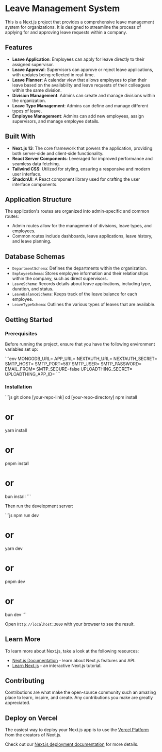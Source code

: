 # Leave Management System

This is a [Next.js](https://nextjs.org/) project that provides a comprehensive leave management system for organizations. It is designed to streamline the process of applying for and approving leave requests within a company.

## Features

- **Leave Application**: Employees can apply for leave directly to their assigned supervisor.
- **Leave Approval**: Supervisors can approve or reject leave applications, with updates being reflected in real-time.
- **Leave Planner**: A calendar view that allows employees to plan their leave based on the availability and leave requests of their colleagues within the same division.
- **Division Management**: Admins can create and manage divisions within the organization.
- **Leave Type Management**: Admins can define and manage different types of leave.
- **Employee Management**: Admins can add new employees, assign supervisors, and manage employee details.

## Built With

- **Next.js 13**: The core framework that powers the application, providing both server-side and client-side functionality.
- **React Server Components**: Leveraged for improved performance and seamless data fetching.
- **Tailwind CSS**: Utilized for styling, ensuring a responsive and modern user interface.
- **ShadcnUI**: A React component library used for crafting the user interface components.

## Application Structure

The application's routes are organized into admin-specific and common routes:

- Admin routes allow for the management of divisions, leave types, and employees.
- Common routes include dashboards, leave applications, leave history, and leave planning.

## Database Schemas

- `DepartmentSchema`: Defines the departments within the organization.
- `EmployeeSchema`: Stores employee information and their relationships within the company, such as direct supervisors.
- `LeaveSchema`: Records details about leave applications, including type, duration, and status.
- `LeaveBalanceSchema`: Keeps track of the leave balance for each employee.
- `LeaveTypeSchema`: Outlines the various types of leaves that are available.

## Getting Started

### Prerequisites

Before running the project, ensure that you have the following environment variables set up:

\```env
MONGODB_URL=
APP_URL=
NEXTAUTH_URL=
NEXTAUTH_SECRET=
SMTP_HOST=
SMTP_PORT=587
SMTP_USER=
SMTP_PASSWORD=
EMAIL_FROM=
SMTP_SECURE=false
UPLOADTHING_SECRET=
UPLOADTHING_APP_ID=
\```

### Installation

\```js
git clone [your-repo-link]
cd [your-repo-directory]
npm install

# or

yarn install

# or

pnpm install

# or

bun install
\```

Then run the development server:

\```js
npm run dev

# or

yarn dev

# or

pnpm dev

# or

bun dev
\```

Open `http://localhost:3000` with your browser to see the result.

## Learn More

To learn more about Next.js, take a look at the following resources:

- [Next.js Documentation](https://nextjs.org/docs) - learn about Next.js features and API.
- [Learn Next.js](https://nextjs.org/learn) - an interactive Next.js tutorial.

## Contributing

Contributions are what make the open-source community such an amazing place to learn, inspire, and create. Any contributions you make are greatly appreciated.

## Deploy on Vercel

The easiest way to deploy your Next.js app is to use the [Vercel Platform](https://vercel.com) from the creators of Next.js.

Check out our [Next.js deployment documentation](https://nextjs.org/docs/deployment) for more details.
